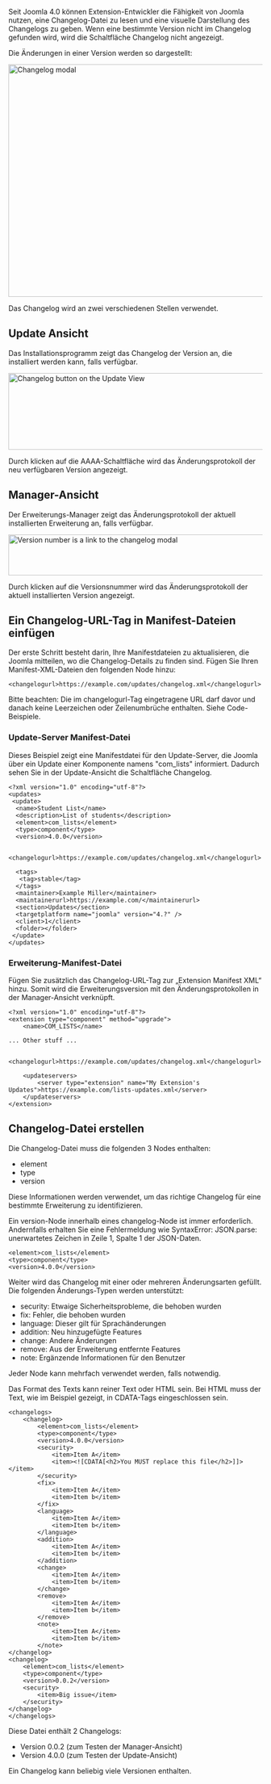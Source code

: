 <!-- Filename: Adding_changelog_to_your_manifest_file / Display title: Changelog zur Manifest-Datei hinzufügen -->

Seit Joomla 4.0 können Extension-Entwickler die Fähigkeit von Joomla nutzen, eine Changelog-Datei zu lesen und eine visuelle Darstellung des Changelogs zu geben. Wenn eine bestimmte Version nicht im Changelog gefunden wird, wird die Schaltfläche Changelog nicht angezeigt.

Die Änderungen in einer Version werden so dargestellt:

<img alt="Changelog modal" src="https://docs.joomla.org/images/thumb/7/7a/Changelog_modal-en.png/700px-Changelog_modal-en.png" decoding="async" width="700" height="461" srcset="https://docs.joomla.org/images/thumb/7/7a/Changelog_modal-en.png/1050px-Changelog_modal-en.png 1.5x, https://docs.joomla.org/images/thumb/7/7a/Changelog_modal-en.png/1400px-Changelog_modal-en.png 2x" data-file-width="1618" data-file-height="1066">

Das Changelog wird an zwei verschiedenen Stellen verwendet.

## Update Ansicht

Das Installationsprogramm zeigt das Changelog der Version an, die installiert werden kann, falls verfügbar.

<img alt="Changelog button on the Update View" src="https://docs.joomla.org/images/thumb/7/79/Update_view_changelog_button-en.png/700px-Update_view_changelog_button-en.png" decoding="async" width="700" height="152" srcset="https://docs.joomla.org/images/thumb/7/79/Update_view_changelog_button-en.png/1050px-Update_view_changelog_button-en.png 1.5x, https://docs.joomla.org/images/7/79/Update_view_changelog_button-en.png 2x" data-file-width="1282" data-file-height="278">

Durch klicken auf die AAAA-Schaltfläche wird das Änderungsprotokoll der neu verfügbaren Version angezeigt.

## Manager-Ansicht

Der Erweiterungs-Manager zeigt das Änderungsprotokoll der aktuell installierten Erweiterung an, falls verfügbar.

<img alt="Version number is a link to the changelog modal" src="https://docs.joomla.org/images/thumb/4/4b/Manage_view_changelog_link-en.png/700px-Manage_view_changelog_link-en.png" decoding="async" width="700" height="81" srcset="https://docs.joomla.org/images/thumb/4/4b/Manage_view_changelog_link-en.png/1050px-Manage_view_changelog_link-en.png 1.5x, https://docs.joomla.org/images/4/4b/Manage_view_changelog_link-en.png 2x" data-file-width="1274" data-file-height="148">

Durch klicken auf die Versionsnummer wird das Änderungsprotokoll der aktuell installierten Version angezeigt.

## Ein Changelog-URL-Tag in Manifest-Dateien einfügen

Der erste Schritt besteht darin, Ihre Manifestdateien zu aktualisieren, die Joomla mitteilen, wo die Changelog-Details zu finden sind. Fügen Sie Ihren Manifest-XML-Dateien den folgenden Node hinzu:

```
<changelogurl>https://example.com/updates/changelog.xml</changelogurl>
```

Bitte beachten: Die im changelogurl-Tag eingetragene URL darf davor und danach keine Leerzeichen oder Zeilenumbrüche enthalten. Siehe Code-Beispiele.

### Update-Server Manifest-Datei

Dieses Beispiel zeigt eine Manifestdatei für den Update-Server, die Joomla über ein Update einer Komponente namens "com_lists" informiert. Dadurch sehen Sie in der Update-Ansicht die Schaltfläche Changelog.

```
<?xml version="1.0" encoding="utf-8"?>
<updates>
 <update>
  <name>Student List</name>
  <description>List of students</description>
  <element>com_lists</element>
  <type>component</type>
  <version>4.0.0</version>

  <changelogurl>https://example.com/updates/changelog.xml</changelogurl>

  <tags>
   <tag>stable</tag>
  </tags>
  <maintainer>Example Miller</maintainer>
  <maintainerurl>https://example.com/</maintainerurl>
  <section>Updates</section>
  <targetplatform name="joomla" version="4.?" />
  <client>1</client>
  <folder></folder>
 </update>
</updates>
```

### Erweiterung-Manifest-Datei

Fügen Sie zusätzlich das Changelog-URL-Tag zur „Extension Manifest XML“ hinzu. Somit wird die Erweiterungsversion mit den Änderungsprotokollen in der Manager-Ansicht verknüpft.

```
<?xml version="1.0" encoding="utf-8"?>
<extension type="component" method="upgrade">
	<name>COM_LISTS</name>

... Other stuff ...

	<changelogurl>https://example.com/updates/changelog.xml</changelogurl>

	<updateservers>
        <server type="extension" name="My Extension's Updates">https://example.com/lists-updates.xml</server>
	</updateservers>
</extension>
```
## Changelog-Datei erstellen

Die Changelog-Datei muss die folgenden 3 Nodes enthalten:

* element
* type
* version

Diese Informationen werden verwendet, um das richtige Changelog für eine bestimmte Erweiterung zu identifizieren.

Ein version-Node innerhalb eines changelog-Node ist immer erforderlich. Andernfalls erhalten Sie eine Fehlermeldung wie SyntaxError: JSON.parse: unerwartetes Zeichen in Zeile 1, Spalte 1 der JSON-Daten.

```
<element>com_lists</element>
<type>component</type>
<version>4.0.0</version>
```

Weiter wird das Changelog mit einer oder mehreren Änderungsarten gefüllt. Die folgenden Änderungs-Typen werden unterstützt:

* security: Etwaige Sicherheitsprobleme, die behoben wurden
* fix: Fehler, die behoben wurden
* language: Dieser gilt für Sprachänderungen
* addition: Neu hinzugefügte Features
* change: Andere Änderungen
* remove: Aus der Erweiterung entfernte Features
* note: Ergänzende Informationen für den Benutzer

Jeder Node kann mehrfach verwendet werden, falls notwendig.

Das Format des Texts kann reiner Text oder HTML sein. Bei HTML muss der Text, wie im Beispiel gezeigt, in CDATA-Tags eingeschlossen sein.

```
<changelogs>
    <changelog>
        <element>com_lists</element>
        <type>component</type>
        <version>4.0.0</version>
        <security>
            <item>Item A</item>
            <item><![CDATA[<h2>You MUST replace this file</h2>]]></item>
        </security>
        <fix>
            <item>Item A</item>
            <item>Item b</item>
        </fix>
        <language>
            <item>Item A</item>
            <item>Item b</item>
        </language>
        <addition>
            <item>Item A</item>
            <item>Item b</item>
        </addition>
        <change>
            <item>Item A</item>
            <item>Item b</item>
        </change>
        <remove>
            <item>Item A</item>
            <item>Item b</item>
        </remove>
        <note>
            <item>Item A</item>
            <item>Item b</item>
        </note>
</changelog>
<changelog>
	<element>com_lists</element>
	<type>component</type>
	<version>0.0.2</version>
	<security>
		<item>Big issue</item>
	</security>
</changelog>
</changelogs>
```

Diese Datei enthält 2 Changelogs:

* Version 0.0.2 (zum Testen der Manager-Ansicht)
* Version 4.0.0 (zum Testen der Update-Ansicht)

Ein Changelog kann beliebig viele Versionen enthalten.
